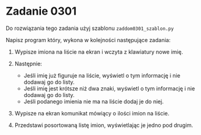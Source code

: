# Zadanie 0301

Do rozwiązania tego zadania użyj szablonu `zaddom0301_szablon.py`

Napisz program który, wykona w kolejności następujące zadania:
1. Wypisze imiona na liście na ekran i wczyta z klawiatury nowe imię.

2. Następnie:
    - Jeśli imię już figuruje na liście, wyświetl o tym informację i nie dodawaj go do listy.
    - Jeśli imię jest krótsze niż dwa znaki, wyświetl o tym informację i nie dodawaj go do listy.
    - Jeśli podanego imienia nie ma na liście dodaj je do niej.

3. Wypisze na ekran komunikat mówiący o ilości imion na liście.

4. Przedstawi posortowaną listę imion, wyświetlając je jedno pod drugim. 

